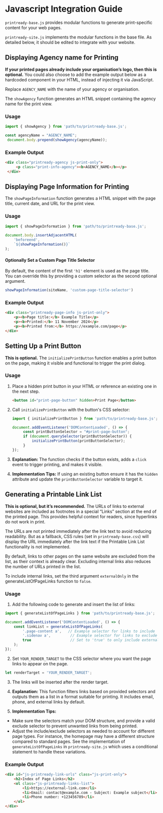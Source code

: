# Javascript Integration Guide

`printready-base.js` provides modular functions to generate print-specific content for your web pages.

`printready-site.js` implements the modular functions in the base file. As detailed below, it should be edited to integrate with your website.


## Displaying Agency name for Printing

**If your printed pages already include your organisation’s logo, then this is optional.** You could also choose to add the example output below as a hardcoded component in your HTML, instead of injecting it via JavaScript.

Replace `AGENCY_NAME` with the name of your agency or organisation.

The `showAgency` function generates an HTML snippet containing the agency name for the print view.

### Usage

   ```javascript
   import { showAgency } from 'path/to/printready-base.js';

   const agencyName = "AGENCY_NAME";
    document.body.prepend(showAgency(agencyName));
   ```   
   
### Example Output

   ```html
   <div class="printready-agency js-print-only">
        <p class="print-info-agency"><b>AGENCY_NAME</b></p>
    </div>
   ``` 

## Displaying Page Information for Printing

The `showPageInformation` function generates a HTML snippet with the page title, current date, and URL for the print view.

### Usage

   ```javascript
   import { showPageInformation } from 'path/to/printready-base.js';
    
   document.body.insertAdjacentHTML(
       'beforeend', 
       `${showPageInformation()}`
   );
   ```   

#### Optionally Set a Custom Page Title Selector
By default, the content of the first `'h1'` element is used as the page title. You can override this by providing a custom selector as the second optional argument.

   ```javascript
   showPageInformation(siteName, 'custom-page-title-selector')
   ``` 

### Example Output

   ```html
   <div class="printready-page-info js-print-only"> 
       <p><b>Page title:</b> Example Title</p>
       <p><b>Printed:</b> 11 November 2024</p>
       <p><b>Printed from:</b> https://example.com/page</p>
   </div>
   ```



## Setting Up a Print Button

**This is optional.** The `initializePrintButton` function enables a print button on the page, making it visible and functional to trigger the print dialog.


### Usage

1. Place a hidden print button in your HTML or reference an existing one in the next step. 

   ```html
   <button id="print-page-button" hidden>Print Page</button>
   ```

2. Call `initializePrintButton` with the button's CSS selector:

   ```javascript
   import { initializePrintButton } from 'path/to/printready-base.js';

   document.addEventListener('DOMContentLoaded', () => {
        const printButtonSelector = "#print-page-button";
        if (document.querySelector(printButtonSelector)) {
            initializePrintButton(printButtonSelector);
        }
   });
   ```   
   
3. **Explanation:** The function checks if the button exists, adds a `click` event to trigger printing, and makes it visible.

4. **Implementation Tips:** If using an existing button ensure it has the `hidden` attribute and update the `printButtonSelector` variable to target it.


## Generating a Printable Link List
**This is optional, but it’s recommended.** The URLs of links to external websites are included as footnotes in a special “Links” section at the end of the printed page. This provides helpful context for readers, since hyperlinks do not work in print.

The URLs are not printed immediately after the link text to avoid reducing readability. But as a fallback, CSS rules (set in `printready-base.css`) will display the URL immediately after the link text if the Printable Link List functionality is not implemented.

By default, links to other pages on the same website are excluded from the list, as their context is already clear. Excluding internal links also reduces the number of URLs printed in the list.

To include internal links, set the third argument `externalOnly` in the generateListOfPageLinks function to `false`.

### Usage

1. Add the following code to generate and insert the list of links:

```javascript
import { generateListOfPageLinks } from 'path/to/printready-base.js';

document.addEventListener('DOMContentLoaded', () => {
    const linkList = generateListOfPageLinks(
        '.page-content a',   // Example selector for links to include
        '.sidenav a',         // Example selector for links to exclude
        true                  // Set to 'true' to only include external links in the list
    );  
});
```
2. Set `YOUR_RENDER_TARGET` to the CSS selector where you want the page links to appear on the page.

```javascript
let renderTarget = 'YOUR_RENDER_TARGET'; 
```
3. The links will be inserted after the render target.

4. **Explanation:** This function filters links based on provided selectors and outputs them as a list in a format suitable for printing. It includes email, phone, and external links by default. 

5. **Implementation Tips:** 
- Make sure the selectors match your DOM structure, and provide a valid exclude selector to prevent unwanted links from being printed.
- Adjust the include/exclude selectors as needed to account for different page types. For instance, the homepage may have a different structure compared to standard pages. See the implementation of `generateListOfPageLinks` in `printready-site.js`  which uses a conditional statement to handle these variations.

### Example Output

   ```html
   <div id="js-printready-link-urls" class="js-print-only">
       <h2>Index of Page Links</h2>
       <ol class="js-printready-links-list">
           <li>https://external-link.com</li>
           <li>Email: contact@example.com - Subject: Example subject</li>
           <li>Phone number: +123456789</li>
       </ol>
   </div>
   ```